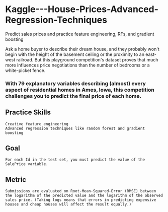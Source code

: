 # Kaggle---House-Prices-Advanced-Regression-Techniques
Predict sales prices and practice feature engineering, RFs, and gradient boosting

Ask a home buyer to describe their dream house, and they probably won't begin with the height of the basement ceiling or the proximity to an east-west railroad. But this playground competition's dataset proves that much more influences price negotiations than the number of bedrooms or a white-picket fence.

### With 79 explanatory variables describing (almost) every aspect of residential homes in Ames, Iowa, this competition challenges you to     predict the final price of each home.

## Practice Skills

    Creative feature engineering 
    Advanced regression techniques like random forest and gradient boosting
    
## Goal

    For each Id in the test set, you must predict the value of the SalePrice variable. 
    
## Metric

    Submissions are evaluated on Root-Mean-Squared-Error (RMSE) between the logarithm of the predicted value and the logarithm of the observed sales price. (Taking logs means that errors in predicting expensive houses and cheap houses will affect the result equally.)
    
